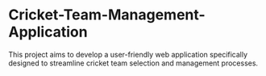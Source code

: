 # Cricket-Team-Management-Application
This project aims to develop a user-friendly web application specifically designed to streamline cricket team selection and management processes.
